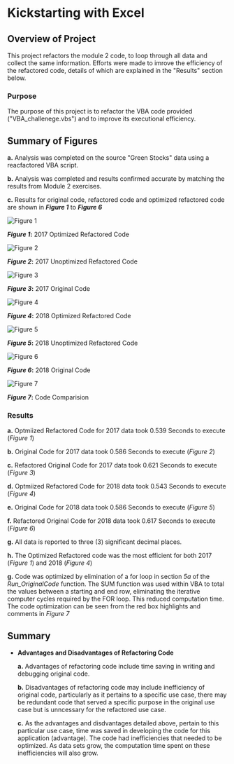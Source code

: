 ﻿# Kickstarting with Excel

  

## **Overview of Project**
This project refactors the module 2 code, to loop through all data and collect the same information. Efforts were made to imrove the efficiency of the refactored code, details of which are explained in the "Results" section below. 

### **Purpose**
The purpose of this project is to refactor the VBA code provided ("VBA_challenege.vbs") and to improve its executional efficiency.

## **Summary of Figures**
**a.** Analysis was completed on the source "Green Stocks" data using a reacfactored VBA script.

**b.** Analysis was completed and results confirmed accurate by matching the results from Module 2 exercises.

**c.** Results for original code, refactored code and optimized refactored code are shown in **_Figure 1_** to **_Figure 6_** 
  

![Figure 1](https://github.com/CR-HSDC/stock-analysis/blob/main/resources/VBA_Challenge_2017.png)

**_Figure 1_:** 2017 Optimized Refactored Code

![Figure 2](https://github.com/CR-HSDC/stock-analysis/blob/main/resources/VBA_Refactored_2017.png)

**_Figure 2_:** 2017 Unoptimized Refactored Code

![Figure 3](https://github.com/CR-HSDC/stock-analysis/blob/main/resources/VBA_Original_2017.png)

**_Figure 3_:** 2017 Original Code

![Figure 4](https://github.com/CR-HSDC/stock-analysis/blob/main/resources/VBA_Challenge_2018.png)

**_Figure 4_:** 2018 Optimized Refactored Code

![Figure 5](https://github.com/CR-HSDC/stock-analysis/blob/main/resources/VBA_Refactored_2018.png)

**_Figure 5_:** 2018 Unoptimized Refactored Code

![Figure 6](https://github.com/CR-HSDC/stock-analysis/blob/main/resources/VBA_Original_2018.png)

**_Figure 6_:** 2018 Original Code

![Figure 7](https://github.com/CR-HSDC/stock-analysis/blob/main/resources/CodeComparision.png)

**_Figure 7_:** Code Comparision

  

### **Results**
**a.** Optmiized Refactored Code for 2017 data took 0.539 Seconds to execute (*Figure 1*)

**b.** Original Code for 2017 data took 0.586 Seconds to execute (*Figure 2*)

**c.** Refactored Original Code for 2017 data took 0.621 Seconds to execute (*Figure 3*)

**d.** Optmiized Refactored Code for 2018 data took 0.543 Seconds to execute (*Figure 4*)

**e.** Original Code for 2018 data took 0.586 Seconds to execute (*Figure 5*)

**f.** Refactored Original Code for 2018 data took 0.617 Seconds to execute (*Figure 6*)

**g.** All data is reported to three (3) significant decimal places.

**h.** The Optimized Refactored code was the most efficient for both 2017 (*Figure 1*) and 2018 (*Figure 4*)

**g.** Code was optimized by elimination of a for loop in section *5a* of the *Run_OriginalCode* function. The SUM function was used within VBA to total the values between a starting and end row, eliminating the iterative computer cycles required by the FOR loop. This reduced computation time. The 		   code optimization can be seen from the red box highlights and comments in *Figure 7*




## **Summary**
-  **Advantages and Disadvantages of Refactoring Code**

	**a.** Advantages of refactoring code include time saving in writing and debugging original code.
	
	**b.** Disadvantages of refactoring code may include inefficiency of original code, particularly as it pertains to a specific use case, there may be redundant code that served a specific purpose in the original use case but is unncessary for the refactored use case.

	**c.** As the advantages and disdvantages detailed above, pertain to this particular use case, time was saved in developing the code for this application (advantage). The code had inefficiencies that needed to be optimized. As data sets grow, the computation time spent on these inefficiencies will also grow.  
